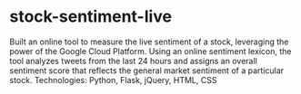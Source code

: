 # stock-sentiment-live
Built an online tool to measure the live sentiment of a stock, leveraging the power of the Google Cloud Platform.  Using an online sentiment lexicon, the tool analyzes tweets from the last 24 hours and assigns an overall sentiment score that reflects the general market sentiment of a particular stock.  Technologies: Python, Flask, jQuery, HTML, CSS
